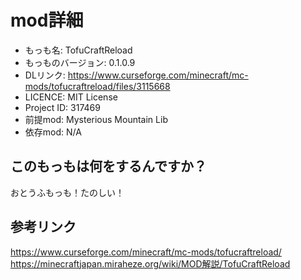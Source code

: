 # mod詳細

- もっも名: TofuCraftReload
- もっものバージョン: 0.1.0.9
- DLリンク: https://www.curseforge.com/minecraft/mc-mods/tofucraftreload/files/3115668
- LICENCE: MIT License
- Project ID: 317469
- 前提mod: Mysterious Mountain Lib
- 依存mod: N/A

## このもっもは何をするんですか？
おとうふもっも！たのしい！

## 参考リンク
https://www.curseforge.com/minecraft/mc-mods/tofucraftreload/<br>
https://minecraftjapan.miraheze.org/wiki/MOD解説/TofuCraftReload
